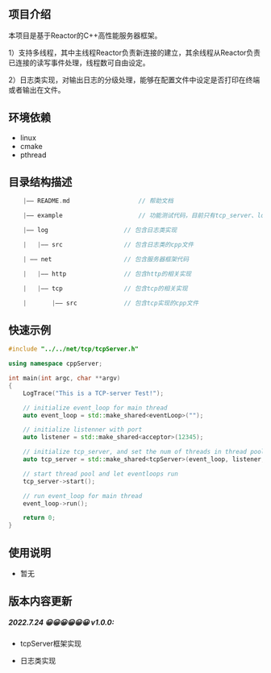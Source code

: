 ## 项目介绍

本项目是基于Reactor的C++高性能服务器框架。

1）支持多线程，其中主线程Reactor负责新连接的建立，其余线程从Reactor负责已连接的读写事件处理，线程数可自由设定。

2）日志类实现，对输出日志的分级处理，能够在配置文件中设定是否打印在终端或者输出在文件。



## 环境依赖

- linux
- cmake
- pthread


## 目录结构描述

```C++
	|—— README.md 					// 帮助文档

	|—— example 					// 功能测试代码，目前只有tcp_server、log测试

	|—— log						// 包含日志类实现

	|	|—— src					// 包含日志类的cpp文件

	| —— net					// 包含服务器框架代码

	| 	|—— http				// 包含http的相关实现

	|	|—— tcp					// 包含tcp的相关实现

	|		|—— src				// 包含tcp实现的cpp文件
```

## 快速示例
```C++
#include "../../net/tcp/tcpServer.h"

using namespace cppServer;

int main(int argc, char **argv)
{
    LogTrace("This is a TCP-server Test!");

    // initialize event_loop for main thread
    auto event_loop = std::make_shared<eventLoop>("");

    // initialize listenner with port
    auto listener = std::make_shared<acceptor>(12345);

    // initialize tcp_server, and set the num of threads in thread pool to handle connected fd.
    auto tcp_server = std::make_shared<tcpServer>(event_loop, listener, 4);

    // start thread pool and let eventloops run
    tcp_server->start();

    // run event_loop for main thread
    event_loop->run();

    return 0;
}
```

## 使用说明

- 暂无



## 版本内容更新

##### 2022.7.24 😀😀😀😀😀😀 v1.0.0:

- tcpServer框架实现

- 日志类实现
